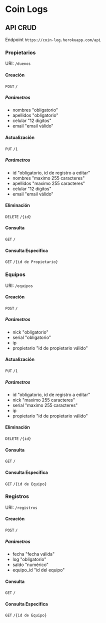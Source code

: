 # Coin Logs

## API CRUD
Endpoint `https://coin-log.herokuapp.com/api`
### Propietarios
URI: ``/duenos``
#### Creación
``POST``
``/``
##### Parámetros
- nombres "obligatorio"
- apellidos "obligatorio"
- celular "12 dígitos"
- email "email válido"
#### Actualización
``PUT``
``/1``
##### Parámetros
- id "obligatorio, id de registro a editar"
- nombres "maximo 255 caracteres"
- apellidos "maximo 255 caracteres"
- celular "12 dígitos"
- email "email válido"

#### Eliminación
``DELETE``
``/{id}``

#### Consulta
``GET``
``/``
#### Consulta Especifica
``GET``
``/{id de Propietario}``

### Equipos
URI: ``/equipos``
#### Creación
``POST``
``/``
##### Parámetros
- nick "obligatorio"
- serial "obligatorio"
- ip 
- propietario "id de propietario válido"
#### Actualización
``PUT``
``/1``
##### Parámetros
- id "obligatorio, id de registro a editar"
- nick "maximo 255 caracteres"
- serial "maximo 255 caracteres"
- ip
- propietario "id de propietario válido"

#### Eliminación
``DELETE``
``/{id}``

#### Consulta
``GET``
``/``

#### Consulta Especifica
``GET``
``/{id de Equipo}``

### Registros
URI: ``/registros``
#### Creación
``POST``
``/``
##### Parámetros
- fecha "fecha válida"
- log "obligatorio"
- saldo "numérico"
- equipo_id "id del equipo"

#### Consulta
``GET``
``/``

#### Consulta Especifica
``GET``
``/{id de Equipo}``

